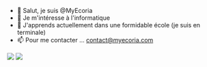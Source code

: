 - 👋 Salut, je suis @MyEcoria
- 👀 Je m'intéresse à l'informatique
- 🌱 J'apprends actuellement dans une formidable école (je suis en terminale)
- 📫 Pour me contacter ... <contact@myecoria.com> 

<img align="center" src="https://github-readme-stats.vercel.app/api/top-langs/?username=MyEcoria&theme=radical" /> <img align="center" src="https://github-readme-stats.vercel.app/api?username=MyEcoria&show_icons=true&theme=radical" />
